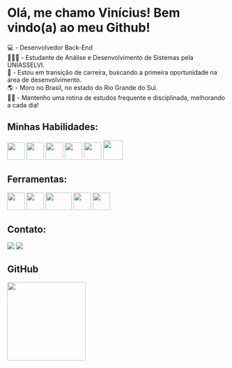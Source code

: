 # Olá, me chamo Vinícius! Bem vindo(a) ao meu Github!

💻 - Desenvolvedor Back-End <br>
👨🏼‍💻 - Estudante de Análise e Desenvolvimento de Sistemas pela UNIASSELVI.<br>
💼 - Estou em transição de carreira, buscando a primeira oportunidade na área de desenvolvimento.<br>
🌎 - Moro no Brasil, no estado do Rio Grande do Sul.<br>
🐱‍💻 - Mantenho uma rotina de estudos frequente e disciplinada, melhorando a cada dia!<br>

## Minhas Habilidades:

<img loading="lazy" src="https://raw.githubusercontent.com/danielcranney/readme-generator/main/public/icons/skills/html5-colored.svg" width="40" height="40"/>  <img loading="lazy" src="https://raw.githubusercontent.com/danielcranney/readme-generator/main/public/icons/skills/css3-colored.svg" width="40" height="40"/>  <img loading="lazy" src="https://raw.githubusercontent.com/danielcranney/readme-generator/main/public/icons/skills/javascript-colored.svg" width="40" height="40"/>  <img loading="lazy" src="https://raw.githubusercontent.com/danielcranney/readme-generator/main/public/icons/skills/python-colored.svg" width="40" height="40"/> <img loading="lazy" src="https://res.cloudinary.com/appmasters-io/image/upload/c_fit,w_70,h_70,q_70,f_auto/mysql_87a2317566" width="40" height="40"/> <img loading="lazy" src="https://banyancloud.io/wp-content/uploads/2023/02/Ms-Sql-150x150.png" width="45" height="45"/>

## Ferramentas:

<img loading="lazy" src="https://cdn.icon-icons.com/icons2/2107/PNG/512/file_type_vscode_icon_130084.png" width="40" height="40"/> <img loading="lazy" src="https://upload.wikimedia.org/wikipedia/commons/thumb/1/1d/PyCharm_Icon.svg/1200px-PyCharm_Icon.svg.png" width="40" height="40"/> <img loading="lazy" src="https://upload.wikimedia.org/wikipedia/commons/thumb/d/d0/Google_Colaboratory_SVG_Logo.svg/800px-Google_Colaboratory_SVG_Logo.svg.png" width="60" height="40"/> <img loading="lazy" src="https://img.utdstc.com/icon/f6f/11c/f6f11c75fda63dd454fa5db9610a77cfd6752be4db11010f2e4252551a4abccd:100" width="40" height="40"/> <img loading="lazy" src="https://miro.medium.com/v2/format:webp/1*-hkzF9m5828c-UIaSQNUug.jpeg" width="40" height="40"/>

## Contato:

<div>
<a href="https://instagram.com/viniaz" target="_blank"><img loading="lazy" src="https://img.shields.io/badge/-Instagram-%23E4405F?style=for-the-badge&logo=instagram&logoColor=white" target="_blank"></a>
<a href="https://www.linkedin.com/in/viniaz" target="_blank"><img loading="lazy" src="https://img.shields.io/badge/-LinkedIn-%230077B5?style=for-the-badge&logo=linkedin&logoColor=white" target="_blank"></a>   
</div>

## GitHub 
<div>
<a href="https://github.com/viniciusaze">
<img loading="lazy" height="180em" src="https://github-readme-stats.vercel.app/api/top-langs/?username=viniciusaze&layout=compact&langs_count=7&theme=dracula"/>
</div>
